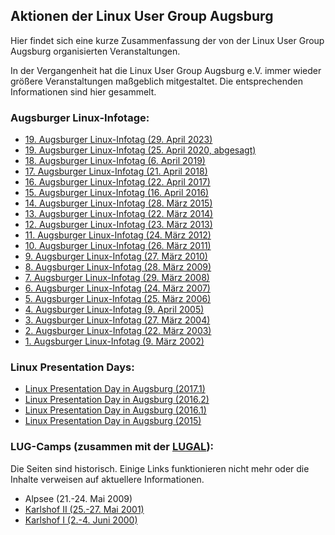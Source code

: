 ## Aktionen der Linux User Group Augsburg
Hier findet sich eine kurze Zusammenfassung der von der Linux User Group Augsburg organisierten Veranstaltungen.

In der Vergangenheit hat die Linux User Group Augsburg e.V. immer wieder größere Veranstaltungen maßgeblich mitgestaltet. Die entsprechenden Informationen sind hier gesammelt.
 
### Augsburger Linux-Infotage:
* <a href="https://www.luga.de/static/LIT-2023">19. Augsburger Linux-Infotag (29. April 2023)</a>
* <a href="LIT-2020/">19. Augsburger Linux-Infotag (25. April 2020, abgesagt)</a>
* <a href="LIT-2019/">18. Augsburger Linux-Infotag (6. April 2019)</a>
* <a href="LIT-2018/">17. Augsburger Linux-Infotag (21. April 2018)</a>
* <a href="LIT-2017/">16. Augsburger Linux-Infotag (22. April 2017)</a>
* <a href="LIT-2016/">15. Augsburger Linux-Infotag (16. April 2016)</a>
* <a href="LIT-2015/">14. Augsburger Linux-Infotag (28. März 2015)</a>
* <a href="LIT-2014/">13. Augsburger Linux-Infotag (22. März 2014)</a>
* <a href="LIT-2013/">12. Augsburger Linux-Infotag (23. März 2013)</a>
* <a href="LIT-2012/">11. Augsburger Linux-Infotag (24. März 2012)</a>
* <a href="LIT-2011/">10. Augsburger Linux-Infotag (26. März 2011)</a>
* <a href="LIT-2010/">9. Augsburger Linux-Infotag (27. März 2010)</a>
* <a href="LIT-2009/">8. Augsburger Linux-Infotag (28. März 2009)</a>
* <a href="LIT-2008/">7. Augsburger Linux-Infotag (29. März 2008)</a>
* <a href="LIT-2007/">6. Augsburger Linux-Infotag (24. März 2007)</a>
* <a href="LIT-2006/">5. Augsburger Linux-Infotag (25. März 2006)</a>
* <a href="LIT-2005/">4. Augsburger Linux-Infotag (9. April 2005)</a>
* <a href="LIT-2004/">3. Augsburger Linux-Infotag (27. März 2004)</a>
* <a href="LIT-2003/">2. Augsburger Linux-Infotag (22. März 2003)</a>
* <a href="LIT/">1. Augsburger Linux-Infotag (9. März 2002)</a>

### Linux Presentation Days:
* <a href="LPD-2017-1/">Linux Presentation Day in Augsburg (2017.1)</a>
* <a href="LPD-2016-2/">Linux Presentation Day in Augsburg (2016.2)</a>
* <a href="LPD-2016-1/">Linux Presentation Day in Augsburg (2016.1)</a>
* <a href="LPD-2015/">Linux Presentation Day in Augsburg (2015)</a>

### LUG-Camps (zusammen mit der <a href="http://www.lugal.de/">LUGAL</a>):
Die Seiten sind historisch. Einige Links funktionieren nicht mehr oder 
die Inhalte verweisen auf aktuellere Informationen.
* Alpsee (21.-24. Mai 2009)
* [Karlshof II (25.-27. Mai 2001)](/historic/LUG-Camp-2001/index.html)
* [Karlshof I (2.-4. Juni 2000)](/historic/LUG-Camp-2000/index.html)
